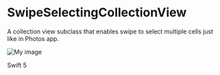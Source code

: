 # SwipeSelectingCollectionView
A collection view subclass that enables swipe to select multiple cells just like in Photos app.

![My image](https://imgur.com/a/BveyksJ)

Swift 5
